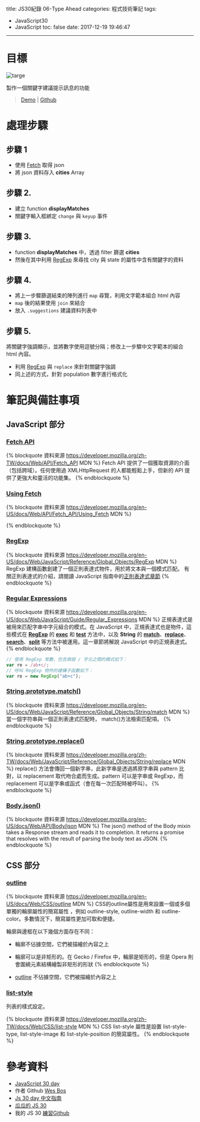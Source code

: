 title: JS30紀錄 06-Type Ahead
categories: 程式技術筆記
tags:
  - JavaScript30
  - JavaScript
toc: false
date: 2017-12-19 19:46:47
---

# 目標

![targe](https://lh3.googleusercontent.com/OTxAcGZTlWRisZjyQqZJbqJrC34DFbxDdF-MoMQM_nKzSYHtpgJgihKe7bclbWDLYhngHTuQevPGw2v1KV-UZUQ9YapMPAv3QBrUGdKUnXQ1krOr2wAQYKHwvaycv--ZGTSiJqOPm0ZXIoVfZNkG0J-zcmmJ4rDaJSTpsbxdPY-OMN1FxW0RmVQ2bh4LF2a-8bHJPXV4Cer8X0NXFH3GBNeKz42_YR0sB4YbJ4Q2Il9AUd8IQtSGjcN0zZIsMAiVTg6ly_0gS59pTB38KLQ6dS4iZOfDxtCDxqmg4_IJzWLrT870d80iJiwc9W_VIQpMc1vnxImbE-CRn386rzmPx3Vh9e_PrCd4JCq6CcNm5ojFjCEvyjEd_cIN8nTDxd6dVMC3kr2nj5PM9dXBYAr2hY-mjMHp4j_ZtsZ8_URkBMVyRbd0Gvyxm8sAXKmn7h_NN9MdLI3tWJGJLWwn18V8uUx71OgP31JZuF-m3OdOzBw2c9qorXB7ssVMDvRoDnVOtHIYpXX8zW5A6fSvjUMHePlmpeMpf9iw4k-cjS1ZHu801oyU4FjDMMxbC4jrnWaoryrLw9phLEZ4WFHvth1hOjF_qIylGZUKonmZKYreP2u-Y61jXQGSs9r9gJWmE8CVU1vjuLwsNPdOnlFXMVF6v-OLBUR0qiBT=w600-h407-no)

製作一個關鍵字建議提示訊息的功能<!--more-->

> [Demo](https://shunnien.github.io/JavaScript30day/day_06/) | [Github](https://github.com/shunnien/JavaScript30day)

# 處理步驟

## 步驟 1

- 使用 [Fetch][2] 取得 json
- 將 json 資料存入 **cities** Array

## 步驟 2.

- 建立 function **displayMatches**
- 關鍵字輸入框綁定 `change` 與 `keyup` 事件

## 步驟 3.

- function **displayMatches** 中，透過 filter 篩選 **cities**
- 然後在其中利用 [RegExp][3] 來尋找 city 與 state 的屬性中含有關鍵字的資料

## 步驟 4.

- 將上一步驟篩選結束的陣列進行 `map` 尋覽，利用文字範本組合 html 內容
- `map` 後的結果使用 `join` 來結合
- 放入 `.suggestions` 建議資料列表中

## 步驟 5.

將關鍵字強調顯示，並將數字使用逗號分隔；修改上一步驟中文字範本的組合 html 內容。

- 利用 [RegExp][3] 與 `replace` 來針對關鍵字強調
- 同上述的方式，針對 population 數字進行格式化

# 筆記與備註事項

## JavaScript 部分

### [Fetch API][1]

{% blockquote 資料來源 https://developer.mozilla.org/zh-TW/docs/Web/API/Fetch_API MDN %}
Fetch API 提供了一個獲取資源的介面（包括跨域）。任何使用過 XMLHttpRequest 的人都能輕鬆上手，但新的 API 提供了更強大和靈活的功能集。
{% endblockquote %}

### [Using Fetch][2]

{% blockquote 資料來源 https://developer.mozilla.org/en-US/docs/Web/API/Fetch_API/Using_Fetch MDN %}

{% endblockquote %}

### [RegExp][3]

{% blockquote 資料來源 https://developer.mozilla.org/en-US/docs/Web/JavaScript/Reference/Global_Objects/RegExp MDN %}
RegExp 建構函數創建了一個正則表達式物件，用於將文本與一個模式匹配。
有關正則表達式的介紹，請閱讀 JavaScript 指南中的[正則表達式章節][4]
{% endblockquote %}

### [Regular Expressions][4]

{% blockquote 資料來源 https://developer.mozilla.org/en-US/docs/Web/JavaScript/Guide/Regular_Expressions MDN %}
正規表達式是被用來匹配字串中字元組合的模式。在 JavaScript 中，正規表達式也是物件，這些模式在 [**RegExp**][3] 的 [**exec**][5] 和 [**test**][6] 方法中，以及 **String** 的 [**match**][7]、[**replace**][8]、[**search**][9]、[**split**][10] 等方法中被運用。這一章節將解說 JavaScript 中的正規表達式。
{% endblockquote %}

``` javascript
// 使用 RegExp 常數，包含兩個 / 字元之間的模式如下：
var re = /ab+c/;
// 呼叫 RegExp 物件的建構子函數如下：
var re = new RegExp("ab+c");
```

### [String.prototype.match()][7]

{% blockquote 資料來源 https://developer.mozilla.org/en-US/docs/Web/JavaScript/Reference/Global_Objects/String/match MDN %}
當一個字符串與一個正則表達式匹配時，  match()方法檢索匹配項。
{% endblockquote %}

### [String.prototype.replace()][8]

{% blockquote 資料來源 https://developer.mozilla.org/zh-TW/docs/Web/JavaScript/Reference/Global_Objects/String/replace MDN %}
replace() 方法會傳回一個新字串，此新字串是透過將原字串與 pattern 比對，以 replacement 取代吻合處而生成。pattern 可以是字串或 RegExp，而 replacement 可以是字串或函式（會在每一次匹配時被呼叫）。
{% endblockquote %}

### [Body.json()][11]

{% blockquote 資料來源 https://developer.mozilla.org/en-US/docs/Web/API/Body/json MDN %}
The json() method of the Body mixin takes a Response stream and reads it to completion. It returns a promise that resolves with the result of parsing the body text as JSON.
{% endblockquote %}

## CSS 部分

### [outline][12]

{% blockquote 資料來源 https://developer.mozilla.org/en-US/docs/Web/CSS/outline MDN %}
CSS的outline屬性是用來設置一個或多個單獨的輪廓屬性的簡寫屬性  ，例如  outline-style, outline-width 和 outline-color。多數情況下，簡寫屬性更加可取和便捷。

輪廓與邊框在以下幾個方面存在不同：

- 輪廓不佔據空間，它們被描繪於內容之上
- 輪廓可以是非矩形的。在 Gecko / Firefox 中，輪廓是矩形的，但是 Opera 則會圍繞元素結構繪製非矩形的形狀
{% endblockquote %}

- [outline][12] 不佔據空間，它們被描繪於內容之上

### [list-style][13]

列表的樣式設定。

{% blockquote 資料來源 https://developer.mozilla.org/zh-TW/docs/Web/CSS/list-style MDN %}
CSS list-style 屬性是設置 list-style-type, list-style-image 和 list-style-position 的簡寫屬性。
{% endblockquote %}

# 參考資料
- [JavaScript 30 day](https://javascript30.com/)
- 作者 Github [Wes Bos](https://github.com/wesbos)
- [Js 30 day 中文指南](https://github.com/soyaine/JavaScript30)
- [瓜瓜的 JS 30](https://github.com/guahsu/JavaScript30)
- 我的 JS 30 [練習Github](https://github.com/shunnien/JavaScript30day)

[1]: https://developer.mozilla.org/zh-TW/docs/Web/API/Fetch_API
[2]: https://developer.mozilla.org/en-US/docs/Web/API/Fetch_API/Using_Fetch
[3]: https://developer.mozilla.org/en-US/docs/Web/JavaScript/Reference/Global_Objects/RegExp
[4]: https://developer.mozilla.org/en-US/docs/Web/JavaScript/Guide/Regular_Expressions
[5]: https://developer.mozilla.org/en-US/docs/Web/JavaScript/Reference/Global_Objects/RegExp/exec
[6]: https://developer.mozilla.org/en-US/docs/Web/JavaScript/Reference/Global_Objects/RegExp/test
[7]: https://developer.mozilla.org/en-US/docs/Web/JavaScript/Reference/Global_Objects/String/match
[8]: https://developer.mozilla.org/zh-TW/docs/Web/JavaScript/Reference/Global_Objects/String/replace
[9]: https://developer.mozilla.org/en-US/docs/Web/JavaScript/Reference/Global_Objects/String/search
[10]: https://developer.mozilla.org/en-US/docs/Web/JavaScript/Reference/Global_Objects/String/split
[11]: https://developer.mozilla.org/en-US/docs/Web/API/Body/json
[12]: https://developer.mozilla.org/en-US/docs/Web/CSS/outline
[13]: https://developer.mozilla.org/zh-TW/docs/Web/CSS/list-style
